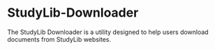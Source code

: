 # StudyLib-Downloader
The StudyLib Downloader is a utility designed to help users download documents from StudyLib websites.
